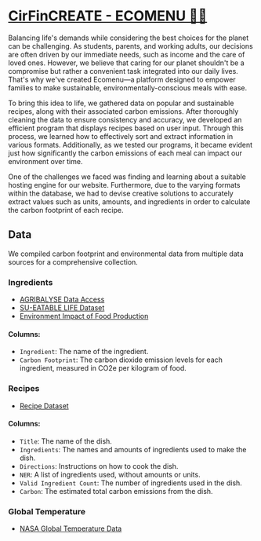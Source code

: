 # [CirFinCREATE - ECOMENU 🌱🍳](https://ecomenu-432416.nn.r.appspot.com/)
Balancing life's demands while considering the best choices for the planet can be challenging. As students, parents, and working adults, our decisions are often driven by our immediate needs, such as income and the care of loved ones. However, we believe that caring for our planet shouldn't be a compromise but rather a convenient task integrated into our daily lives. That's why we've created Ecomenu—a platform designed to empower families to make sustainable, environmentally-conscious meals with ease.

To bring this idea to life, we gathered data on popular and sustainable recipes, along with their associated carbon emissions. After thoroughly cleaning the data to ensure consistency and accuracy, we developed an efficient program that displays recipes based on user input. Through this process, we learned how to effectively sort and extract information in various formats. Additionally, as we tested our programs, it became evident just how significantly the carbon emissions of each meal can impact our environment over time.

One of the challenges we faced was finding and learning about a suitable hosting engine for our website. Furthermore, due to the varying formats within the database, we had to devise creative solutions to accurately extract values such as units, amounts, and ingredients in order to calculate the carbon footprint of each recipe.

## Data
We compiled carbon footprint and environmental data from multiple data sources for a comprehensive collection. 

### Ingredients
- [AGRIBALYSE Data Access](https://doc.agribalyse.fr/documentation-en/agribalyse-data/data-access)
- [SU-EATABLE LIFE Dataset](https://figshare.com/articles/dataset/SU-EATABLE_LIFE_a_comprehensive_database_of_carbon_and_water_footprints_of_food_commodities/13271111?file=27921765)
- [Environment Impact of Food Production](https://www.kaggle.com/datasets/selfvivek/environment-impact-of-food-production)

#### Columns:
- `Ingredient`: The name of the ingredient.
- `Carbon Footprint`: The carbon dioxide emission levels for each ingredient, measured in CO2e per kilogram of food.

### Recipes
- [Recipe Dataset](https://www.kaggle.com/datasets/wilmerarltstrmberg/recipe-dataset-over-2m)

#### Columns:
- `Title`: The name of the dish.
- `Ingredients`: The names and amounts of ingredients used to make the dish.
- `Directions`: Instructions on how to cook the dish.
- `NER`: A list of ingredients used, without amounts or units.
- `Valid Ingredient Count`: The number of ingredients used in the dish.
- `Carbon`: The estimated total carbon emissions from the dish.

### Global Temperature
- [NASA Global Temperature Data](https://climate.nasa.gov/vital-signs/global-temperature/?intent=121)
